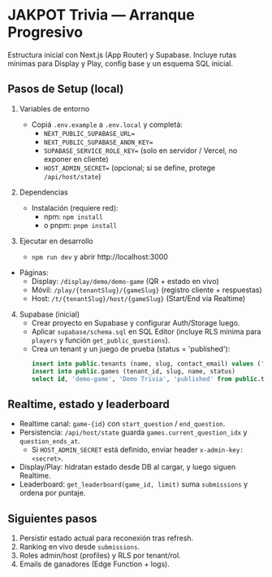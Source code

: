 JAKPOT Trivia — Arranque Progresivo
===================================

Estructura inicial con Next.js (App Router) y Supabase. Incluye rutas mínimas para Display y Play, config base y un esquema SQL inicial.

Pasos de Setup (local)
----------------------

1) Variables de entorno
   - Copiá `.env.example` a `.env.local` y completá:
     - `NEXT_PUBLIC_SUPABASE_URL=`
     - `NEXT_PUBLIC_SUPABASE_ANON_KEY=`
     - `SUPABASE_SERVICE_ROLE_KEY=` (solo en servidor / Vercel, no exponer en cliente)
     - `HOST_ADMIN_SECRET=` (opcional; si se define, protege `/api/host/state`)

2) Dependencias
   - Instalación (requiere red):
     - npm: `npm install`
     - o pnpm: `pnpm install`

3) Ejecutar en desarrollo
   - `npm run dev` y abrir http://localhost:3000
- Páginas:
  - Display: `/display/demo/demo-game` (QR + estado en vivo)
  - Móvil: `/play/{tenantSlug}/{gameSlug}` (registro cliente + respuestas)
  - Host: `/t/{tenantSlug}/host/{gameSlug}` (Start/End vía Realtime)

4) Supabase (inicial)
   - Crear proyecto en Supabase y configurar Auth/Storage luego.
   - Aplicar `supabase/schema.sql` en SQL Editor (incluye RLS mínima para `players` y función `get_public_questions`).
   - Crea un tenant y un juego de prueba (status = 'published'):
     ```sql
     insert into public.tenants (name, slug, contact_email) values ('Demo Store', 'demo', 'demo@example.com');
     insert into public.games (tenant_id, slug, name, status) 
     select id, 'demo-game', 'Demo Trivia', 'published' from public.tenants where slug='demo';
     ```

Realtime, estado y leaderboard
------------------------------
- Realtime canal: `game-{id}` con `start_question` / `end_question`.
- Persistencia: `/api/host/state` guarda `games.current_question_idx` y `question_ends_at`.
  - Si `HOST_ADMIN_SECRET` está definido, enviar header `x-admin-key: <secret>`.
- Display/Play: hidratan estado desde DB al cargar, y luego siguen Realtime.
- Leaderboard: `get_leaderboard(game_id, limit)` suma `submissions` y ordena por puntaje.

Siguientes pasos
----------------
1. Persistir estado actual para reconexión tras refresh.
2. Ranking en vivo desde `submissions`.
3. Roles admin/host (profiles) y RLS por tenant/rol.
4. Emails de ganadores (Edge Function + logs).
